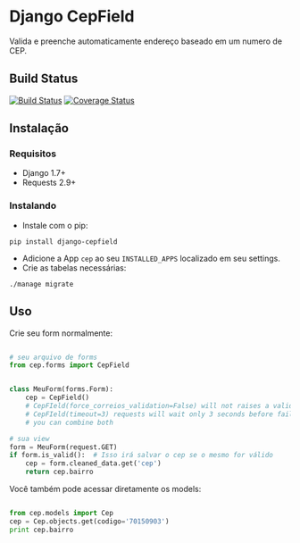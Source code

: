 # Django CepField

Valida e preenche automaticamente endereço baseado em um numero de CEP.

## Build Status

[![Build Status](https://travis-ci.org/mbodock/django-cepfield.svg?branch=master)](https://travis-ci.org/mbodock/django-cepfield/)
[![Coverage Status](https://coveralls.io/repos/github/mbodock/django-cepfield/badge.svg?branch=master)](https://coveralls.io/github/mbodock/django-cepfield?branch=master)


## Instalação

### Requisitos

* Django 1.7+
* Requests 2.9+


### Instalando


* Instale com o pip:

```shell
pip install django-cepfield
```

* Adicione a App `cep` ao seu `INSTALLED_APPS` localizado em seu settings.
* Crie as tabelas necessárias:

```shell
./manage migrate
```


## Uso

Crie seu form normalmente:

```python

# seu arquivo de forms
from cep.forms import CepField


class MeuForm(forms.Form):
    cep = CepField()
    # CepFIeld(force_correios_validation=False) will not raises a validation error if requests can't reach Correios.
    # CepFIeld(timeout=3) requests will wait only 3 seconds before fails, default is 10.
    # you can combine both

# sua view
form = MeuForm(request.GET)
if form.is_valid():  # Isso irá salvar o cep se o mesmo for válido
    cep = form.cleaned_data.get('cep')
    return cep.bairro
```

Você também pode acessar diretamente os models:

```python

from cep.models import Cep
cep = Cep.objects.get(codigo='70150903')
print cep.bairro
```
